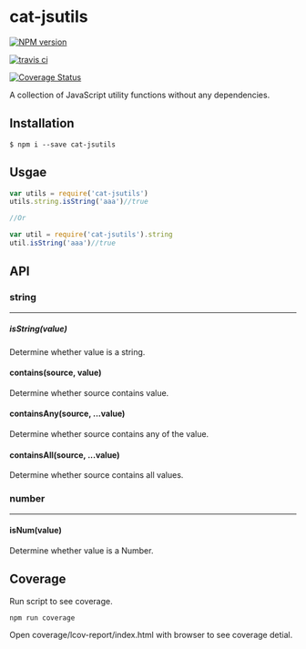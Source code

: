 # cat-jsutils

[![NPM version](https://img.shields.io/npm/v/cat-jsutils.svg)](https://www.npmjs.com/package/cat-jsutils)

[![travis ci](https://api.travis-ci.org/CatchZeng/cat-jsutils.svg?branch=master)](https://travis-ci.org/CatchZeng/cat-jsutils)

[![Coverage Status](https://coveralls.io/repos/github/CatchZeng/cat-jsutils/badge.svg?branch=master)](https://coveralls.io/github/CatchZeng/cat-jsutils?branch=master)

A collection of JavaScript utility functions without any dependencies.

## Installation

```shell
$ npm i --save cat-jsutils
```

## Usgae

```javascript
var utils = require('cat-jsutils')
utils.string.isString('aaa')//true

//Or

var util = require('cat-jsutils').string
util.isString('aaa')//true

```

## API

### string

---

##### isString(value)
Determine whether value is a string.

#### contains(source, value)
Determine whether source contains value.


#### containsAny(source, ...value)
Determine whether source contains any of the value.

#### containsAll(source, ...value)
Determine whether source contains all values.

### number

---

#### isNum(value)
Determine whether value is a Number.


## Coverage

Run script to see coverage.

```
npm run coverage
```

Open coverage/lcov-report/index.html with browser to see coverage detial.